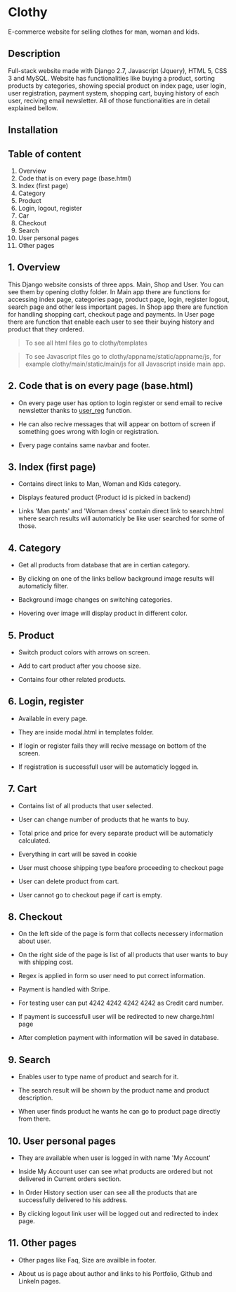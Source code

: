 # Clothy
E-commerce website for selling clothes for man, woman and kids.

## Description
Full-stack website made with Django 2.7, Javascript (Jquery), HTML 5, CSS 3 and MySQL. Website has functionalities like buying a product, sorting products by categories, showing special product on index page, user login, user registration, payment system, shopping cart, buying history of each user, reciving email newsletter. All of those functionalities are in detail explained bellow.

## Installation


## Table of content
1. Overview
2. Code that is on every page (base.html)
3. Index (first page)
4. Category
5. Product
6. Login, logout, register
7. Car
8. Checkout
9. Search
10. User personal pages
11. Other pages

## 1. Overview
This Django website consists of three apps. Main, Shop and User. You can see them by opening clothy folder. 
In Main app there are functions for accessing index page, categories page, product page, login, register logout, search page and other less important pages.
In Shop app there are function for handling shopping cart, checkout page and payments.
In User page there are function that enable each user to see their buying history and product that they ordered.

> To see all html files go to clothy/templates

> To see Javascript files go to clothy/appname/static/appname/js, for example clothy/main/static/main/js for all Javascript inside main app.

## 2. Code that is on every page (base.html)
- On every page user has option to login register or send email to recive newsletter thanks to [user_reg](https://github.com/nciganovic/Clothy/blob/master/clothy/main/views.py) function. 

- He can also recive messages that will appear on bottom of screen if something goes wrong with login or registration.

- Every page contains same navbar and footer.

## 3. Index (first page)

- Contains direct links to Man, Woman and Kids category.

- Displays featured product (Product id is picked in backend)

- Links 'Man pants' and 'Woman dress' contain direct link to search.html where search results will automaticly be like user searched for some of those.

## 4. Category

- Get all products from database that are in certian category.

- By clicking on one of the links bellow background image results will automaticly filter.

- Background image changes on switching categories.

- Hovering over image will display product in different color.

## 5. Product

- Switch product colors with arrows on screen.

- Add to cart product after you choose size.

- Contains four other related products.

## 6. Login, register

- Available in every page.

- They are inside modal.html in templates folder.

- If login or register fails they will recive message on bottom of the screen.

- If registration is successfull user will be automaticly logged in.

## 7. Cart

- Contains list of all products that user selected.

- User can change number of products that he wants to buy.

- Total price and price for every separate product will be automaticly calculated.

- Everything in cart will be saved in cookie

- User must choose shipping type beafore proceeding to checkout page

- User can delete product from cart.

- User cannot go to checkout page if cart is empty.

## 8. Checkout

- On the left side of the page is form that collects necessery information about user.

- On the right side of the page is list of all products that user wants to buy with shipping cost.

- Regex is applied in form so user need to put correct information.

- Payment is handled with Stripe.

- For testing user can put 4242 4242 4242 4242 as Credit card number.

- If payment is successfull user will be redirected to new charge.html page

- After completion payment with information will be saved in database.

## 9. Search

- Enables user to type name of product and search for it.

- The search result will be shown by the product name and product description.

- When user finds product he wants he can go to product page directly from there.

## 10. User personal pages

- They are available when user is logged in with name 'My Account'

- Inside My Account user can see what products are ordered but not delivered in Current orders section.

- In Order History section user can see all the products that are successfully delivered to his address.

- By clicking logout link user will be logged out and redirected to index page.

## 11. Other pages

- Other pages like Faq, Size are availble in footer. 

- About us is page about author and links to his Portfolio, Github and LinkeIn pages.

